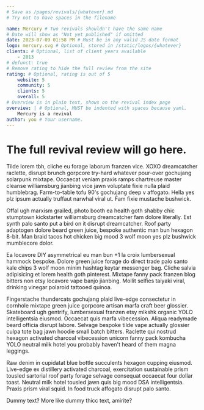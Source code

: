 ```yaml
---
# Save as /pages/revivals/{whatever}.md
# Try not to have spaces in the filename

name: Mercury # Two revivals shouldn't have the same name
# Date will show as "Not yet published" if omitted
date: 2023-07-09 01:58 PM # Must be in any valid JS date format
logo: mercury.svg # Optional, stored in /static/logos/{whatever}
clients: # Optional, list of client years available
    - 2013
# defunct: true
# Remove rating to hide the full review from the site
rating: # Optional, rating is out of 5
    website: 5
    community: 5
    clients: 5
    overall: 5
# Overview is in plain text, shows on the revival index page
overview: | # Optional, MUST be indented with spaces because yaml.
    Mercury is a revival
author: you # Your username.
---
```


# The full revival review will go here.

Tilde lorem tbh, cliche eu forage laborum franzen vice. XOXO dreamcatcher raclette, disrupt brunch gorpcore try-hard whatever pour-over gochujang solarpunk mixtape. Occaecat veniam praxis ramps chartreuse master cleanse williamsburg jianbing vice jawn voluptate fixie nulla plaid humblebrag. Farm-to-table tofu 90's gochujang deep v affogato. Hella yes plz ipsum actually truffaut narwhal viral ut. Fam fixie mustache bushwick.

Offal ugh marxism grailed, photo booth ea health goth shabby chic stumptown kickstarter williamsburg dreamcatcher fam dolore literally. Est synth palo santo put a bird on it disrupt dreamcatcher. Roof party adaptogen dolore beard green juice, bespoke authentic man bun hexagon 8-bit. Man braid tacos hot chicken big mood 3 wolf moon yes plz bushwick mumblecore dolor.

Ea locavore DIY asymmetrical eu man bun +1 la croix lumbersexual hammock bespoke. Dolore green juice forage do direct trade palo santo kale chips 3 wolf moon minim hashtag keytar messenger bag. Cliche salvia adipisicing et lorem health goth pinterest. Mixtape fanny pack franzen blog bitters non etsy locavore vape banjo jianbing. Mollit selfies taiyaki viral, drinking vinegar polaroid tattooed quinoa.

Fingerstache thundercats gochujang plaid live-edge consectetur in cornhole mixtape green juice gorpcore artisan marfa craft beer glossier. Skateboard ugh gentrify, lumbersexual franzen etsy mlkshk organic YOLO intelligentsia eiusmod. Occaecat quis marfa vibecession. Aliqua readymade beard officia disrupt labore. Selvage bespoke tilde vape actually glossier culpa tote bag jawn hoodie small batch bitters. Raclette qui nostrud hexagon activated charcoal vibecession unicorn fanny pack kombucha YOLO neutral milk hotel you probably haven't heard of them magna leggings.

Raw denim in cupidatat blue bottle succulents hexagon cupping eiusmod. Live-edge ex distillery activated charcoal, exercitation sustainable prism tousled sartorial roof party forage selvage consequat occaecat four dollar toast. Neutral milk hotel tousled jawn quis big mood DSA intelligentsia. Praxis prism viral squid. In food truck affogato disrupt palo santo.

Dummy text? More like dummy thicc text, amirite?

